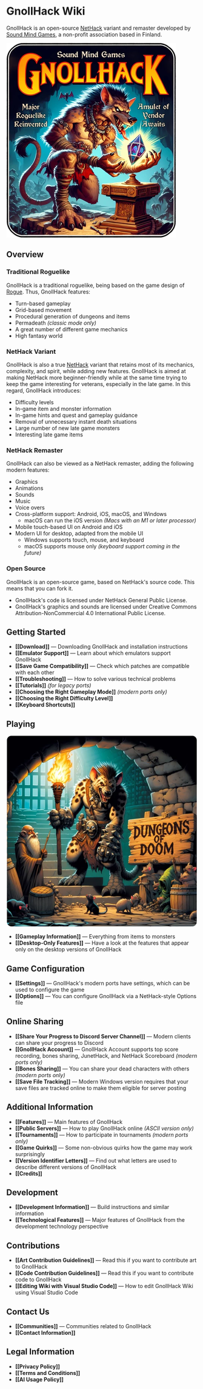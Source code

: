 # GnollHack Wiki

GnollHack is an open-source [NetHack](https://www.nethack.org/) variant and remaster developed by [Sound Mind Games](https://soundmindgames.org), a non-profit association based in Finland.

![GnollHack](/uploads/Home/gnollhack-q90.webp)

## Overview

### Traditional Roguelike

GnollHack is a traditional roguelike, being based on the game design of [Rogue](https://en.wikipedia.org/wiki/Rogue_(video_game)). Thus, GnollHack features:

- Turn-based gameplay
- Grid-based movement
- Procedural generation of dungeons and items
- Permadeath _(classic mode only)_
- A great number of different game mechanics
- High fantasy world

### NetHack Variant

GnollHack is also a true [NetHack](https://en.wikipedia.org/wiki/NetHack) variant that retains most of its mechanics, complexity, and spirit, while adding new features. GnollHack is aimed at making NetHack more beginner-friendly while at the same time trying to keep the game interesting for veterans, especially in the late game. In this regard, GnollHack introduces:

- Difficulty levels
- In-game item and monster information
- In-game hints and quest and gameplay guidance
- Removal of unnecessary instant death situations
- Large number of new late game monsters
- Interesting late game items

### NetHack Remaster

GnollHack can also be viewed as a NetHack remaster, adding the following modern features:

- Graphics
- Animations
- Sounds
- Music
- Voice overs
- Cross-platform support: Android, iOS, macOS, and Windows
    - macOS can run the iOS version *(Macs with an M1 or later processor)*
- Mobile touch-based UI on Android and iOS
- Modern UI for desktop, adapted from the mobile UI
    - Windows supports touch, mouse, and keyboard
    - macOS supports mouse only *(keyboard support coming in the future)*

### Open Source

GnollHack is an open-source game, based on NetHack's source code. This means that you can fork it.
- GnollHack's code is licensed under NetHack General Public License.
- GnollHack's graphics and sounds are licensed under Creative Commons Attribution-NonCommercial 4.0 International Public License.

## Getting Started

- **[[Download]]** — Downloading GnollHack and installation instructions
- **[[Emulator Support]]** — Learn about which emulators support GnollHack
- **[[Save Game Compatibility]]** — Check which patches are compatible with each other
- **[[Troubleshooting]]** — How to solve various technical problems
- **[[Tutorials]]** _(for legacy ports)_
- **[[Choosing the Right Gameplay Mode]]** *(modern ports only)*
- **[[Choosing the Right Difficulty Level]]**
- **[[Keyboard Shortcuts]]**

## Playing

![Dungeons of Doom](/uploads/Home/dungeons-of-doom-q90.webp)

- **[[Gameplay Information]]** — Everything from items to monsters
- **[[Desktop-Only Features]]** — Have a look at the features that appear only on the desktop versions of GnollHack

## Game Configuration

* **[[Settings]]** — GnollHack's modern ports have settings, which can be used to configure the game
* **[[Options]]** — You can configure GnollHack via a NetHack-style Options file

## Online Sharing

- **[[Share Your Progress to Discord Server Channel]]** — Modern clients can share your progress to Discord
- **[[GnollHack Account]]** — GnollHack Account supports top score recording, bones sharing, JunetHack, and NetHack Scoreboard *(modern ports only)*
- **[[Bones Sharing]]** — You can share your dead characters with others *(modern ports only)*
- **[[Save File Tracking]]** — Modern Windows version requires that your save files are tracked online to make them eligible for server posting

## Additional Information

- **[[Features]]** — Main features of GnollHack
- **[[Public Servers]]** — How to play GnollHack online *(ASCII version only)*
- **[[Tournaments]]** — How to participate in tournaments *(modern ports only)*
- **[[Game Quirks]]** — Some non-obvious quirks how the game may work surprisingly
- **[[Version Identifier Letters]]** — Find out what letters are used to describe different versions of GnollHack
- **[[Credits]]**

## Development

- **[[Development Information]]** — Build instructions and similar information
- **[[Technological Features]]** — Major features of GnollHack from the development technology perspective

## Contributions

- **[[Art Contribution Guidelines]]** — Read this if you want to contribute art to GnollHack
- **[[Code Contribution Guidelines]]** — Read this if you want to contribute code to GnollHack
- **[[Editing Wiki with Visual Studio Code]]** — How to edit GnollHack Wiki using Visual Studio Code

## Contact Us

- **[[Communities]]** — Communities related to GnollHack
- **[[Contact Information]]**

## Legal Information

- **[[Privacy Policy]]**
- **[[Terms and Conditions]]**
- **[[AI Usage Policy]]**